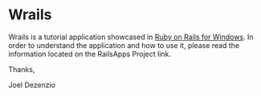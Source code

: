 # Wrails

Wrails is a tutorial application showcased in [Ruby on Rails for Windows](http://rails-windows.github.io/).  In order to understand the application
and how to use it, please read the information located on the RailsApps Project link.

Thanks,

Joel Dezenzio
